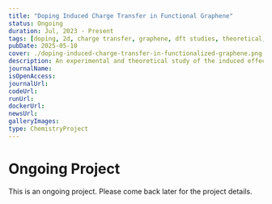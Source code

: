```yaml
---
title: "Doping Induced Charge Transfer in Functional Graphene"
status: Ongoing
duration: Jul, 2023 - Present
tags: [doping, 2d, charge transfer, graphene, dft studies, theoretical, experimental, ongoing]
pubDate: 2025-05-10
cover: ./doping-induced-charge-transfer-in-functionalized-graphene.png
description: An experimental and theoretical study of the induced effect on charge transfter after doping of H, F, O and PhSO₃H on graphene monolayer.
journalName: 
isOpenAccess: 
journalUrl: 
codeUrl: 
runUrl: 
dockerUrl: 
newsUrl: 
galleryImages: 
type: ChemistryProject
---
```

# Ongoing Project
This is an ongoing project. Please come back later for the project details.